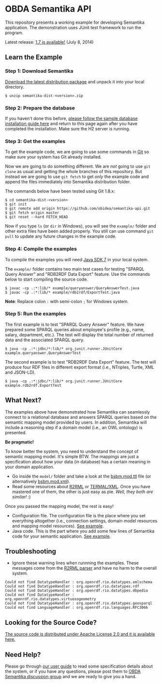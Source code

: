 OBDA Semantika API
==================

This repository presents a working example for developing Semantika application. The demonstration uses JUnit test framework to run the program.

Latest release: [1.7 is available!](https://github.com/obidea/semantika-api/releases/tag/v1.7) (July 8, 2014)

Learn the Example
-----------------

### Step 1: Download Semantika

[Download the latest distribution package](https://github.com/obidea/semantika-api/releases) and unpack it into your local directory.

```
$ unzip semantika-dist-<version>.zip
```

### Step 2: Prepare the database

If you haven't done this before, [please follow the sample database installation guide here](https://github.com/obidea/semantika-api/tree/master/example#empdb-lite-database) and return to this page again after you have completed the installation. Make sure the H2 server is running.

### Step 3: Get the examples

To get the example code, we are going to use some commands in [Git](http://git-scm.com/downloads) so make sure your system has Git already installed.

Now we are going to do something different. We are *not* going to use `git clone` as usual and getting the whole branches of this repository. But instead we are going to use `git fetch` to get *only* the example code and append the files immediately into Semantika distribution folder.

The commands below have been tested using Git 1.8.x:

```
$ cd semantika-dist-<version>
$ git init
$ git remote add origin https://github.com/obidea/semantika-api.git
$ git fetch origin master
$ git reset --hard FETCH_HEAD
```

Now if you type `ls` (or `dir` in Windows), you will see the `example/` folder and other extra files have been added properly. You still can use command `git pull` to update any future changes in the example code.

### Step 4: Compile the examples

To compile the examples you will need [Java SDK 7](http://www.oracle.com/technetwork/java/javase/downloads/jdk7-downloads-1880260.html) in your local system. 

The `example/` folder contains two main test cases for testing "SPARQL Query Answer" and "RDB2RDF Data Export" feature. Use the commands below to start compiling the source code.

```
$ javac -cp .:*:lib/* example/queryanswer/QueryAnswerTest.java
$ javac -cp .:*:lib/* example/rdb2rdf/ExportTest.java
```

**Note**: Replace colon `:` with semi-colon `;` for Windows system.

### Step 5: Run the examples

The first example is to test "SPARQL Query Answer" feature. We have prepared some SPARQL queries about employee's profile (e.g., name, salary, department, etc.). The test will display the total number of returned data and the associated SPARQL query.

```
$ java -cp .:*:jdbc/*:lib/* org.junit.runner.JUnitCore example.queryanswer.QueryAnswerTest
```

The second example is to test "RDB2RDF Data Export" feature. The test will produce four RDF files in different export format (i.e., NTriples, Turtle, XML and JSON-LD).
```
$ java -cp .:*:jdbc/*:lib/* org.junit.runner.JUnitCore example.rdb2rdf.ExportTest
```

What Next?
----------

The examples above have demonstrated how Semantika can seamlessly connect to a relational database and answers SPARQL queries based on the semantic mapping model provided by users. In addition, Semantika will include a reasoning step if a domain model (i.e., an OWL ontology) is presented.

**Be pragmatic!**

To know better the system, you need to understand the concept of semantic mapping model. It's simple BTW. The mappings are just a specification about how your data (in database) has a certain meaning in your domain application.
* Go inside the `model/` folder and take a look at the [bsbm.mod.ttl](https://github.com/obidea/semantika-api/blob/master/model/empdb.mod.ttl) file (or alternatively [bsbm.mod.xml](https://github.com/obidea/semantika-api/blob/master/model/empdb.mod.xml)).
* Read some resources about [R2RML](http://www.w3.org/TR/r2rml/) or [TERMAL/XML](https://github.com/obidea/semantika-api/wiki/2.-Basic-RDB-RDF-Mapping). Once you have mastered one of them, the other is just easy as pie. *Well, they both are similar!* :)

Once you passed the mapping model, the rest is easy!
* Configuration file. The configuration file is the place where you set everything altogether (i.e., connection settings, domain model resources and mapping model resources). [See example](https://github.com/obidea/semantika-api/blob/master/example/queryanswer/application.cfg.xml).
* Java code. This is the part where you add some few lines of Semantika code for your semantic application. [See example](https://github.com/obidea/semantika-api/blob/master/example/queryanswer/QueryAnswerTest.java).

Troubleshooting
---------------

* Ignore these warning lines when runnning the examples. These messages come from the [R2RML parser](https://github.com/johardi/jr2rml-parser) and have no harm to the overall system.

```
Could not find DatatypeHandler : org.openrdf.rio.datatypes.xmlschema
Could not find DatatypeHandler : org.openrdf.rio.datatypes.rdf
Could not find DatatypeHandler : org.openrdf.rio.datatypes.dbpedia
Could not find DatatypeHandler : org.openrdf.rio.datatypes.virtuosogeometry
Could not find DatatypeHandler : org.openrdf.rio.datatypes.geosparql
Could not find LanguageHandler : org.openrdf.rio.languages.RFC3066
```

Looking for the Source Code?
----------------------------

[The source code is distributed under Apache License 2.0 and it is available here.](https://github.com/obidea/semantika-core)

Need Help?
----------
Please go through [our user guide](https://github.com/obidea/semantika-api/wiki) to read some specification details about the system, or if you have any questions, please post them to [OBDA Semantika discussion group](https://groups.google.com/forum/#!forum/obda-semantika) and we are ready to give you a hand.

